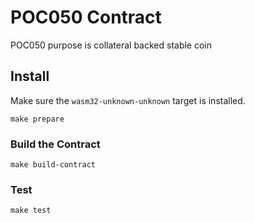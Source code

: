 # POC050 Contract
POC050 purpose is collateral backed stable coin

## Install
Make sure the `wasm32-unknown-unknown` target is installed.
```
make prepare
```

### Build the Contract
```
make build-contract
```

### Test
```
make test
```
